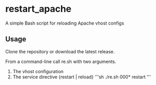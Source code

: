 # restart_apache
A simple Bash script for reloading Apache vhost configs

## Usage
Clone the repository or download the latest release.

From a command-line call re.sh with two arguments.
1. The vhost configuration
1. The service directive {restart | reload}
'''sh
./re.sh 000* restart
'''
